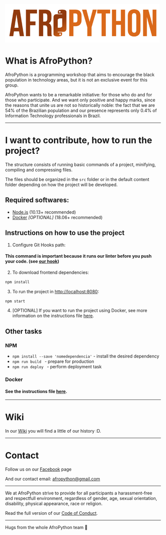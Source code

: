 ![AfroPython Logo](logo.png "AfroPython")

# What is AfroPython?

AfroPython is a programming workshop that aims to encourage the black population in technology areas, but it is not an exclusive event for this group.

AfroPython wants to be a remarkable initiative: for those who do and for those who participate. And we want only positive and happy marks, since the reasons that unite us are not so historically noble: the fact that we are 54% of the Brazilian population and our presence represents only 0.4% of Information Technology professionals in Brazil.

---------------------------------------

# I want to contribute, how to run the project?

The structure consists of running basic commands of a project, minifying, compiling and compressing files.

The files should be organized in the `src` folder or in the default content folder depending on how the project will be developed.

## Required softwares:

- [Node.js](https://nodejs.org/en/download/) (10.13+ recommended)
- [Docker](https://store.docker.com/search?type=edition&offering=community) _[OPTIONAL]_ (18.06+ recommended)

## Instructions on how to use the project

1. Configure Git Hooks path:

#### This command is important because it runs our linter before you push your code. (see [our hook](./.githooks/pre-push))

2. To download frontend dependencies:

```sh
npm install
```

3. To run the project in [http://localhost:8080](http://localhost:8080):

```sh
npm start
```

4. [OPTIONAL] If you want to run the project using Docker, see more information on the instructions file [here](./docs/DOCKER.md).

## Other tasks

### NPM

* `npm install --save 'nomedependencia'` - install the desired dependency
* `npm run build ` - prepare for production
* `npm run deploy ` - perform deployment task

### Docker

#### See the instructions file [here](./docs/DOCKER.md).

---------------------------------------

# Wiki

In our [Wiki](https://github.com/AfroPython/afropython-site/wiki) you will find a little of our history :D.

---------------------------------------

# Contact

Follow us on our [Facebook](https://www.facebook.com/AfroPython/) page

And our contact email: afropython@gmail.com

---------------------------------------

We at AfroPython strive to provide for all participants a harassment-free and respectfull environment, regardless of gender, age, sexual orientation, disability, physical appearance, race or religion.

Read the full version of our [Code of Conduct](https://github.com/AfroPython/afropython-site/blob/master/Code_of_Conduct.md).

---------------------------------------

Hugs from the whole AfroPython team :yellow_heart:
